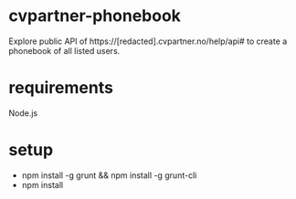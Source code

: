 cvpartner-phonebook
===================

Explore public API of https://[redacted].cvpartner.no/help/api# to create
a phonebook of all listed users.

requirements
============
Node.js

setup
=====
- npm install -g grunt && npm install -g grunt-cli
- npm install